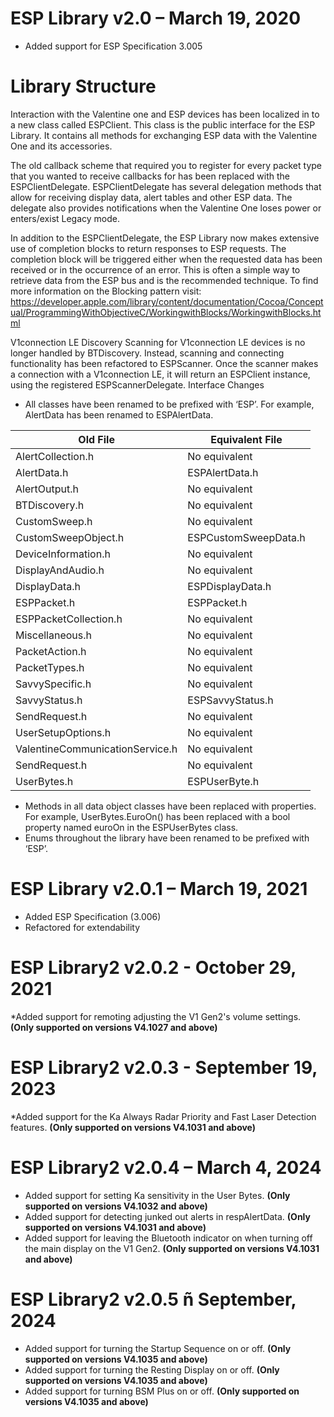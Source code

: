 # **ESP Library v2.0 – March 19, 2020**
* Added support for ESP Specification 3.005

# Library Structure
Interaction with the Valentine one and ESP devices has been localized in to a new class called ESPClient. This class is the public interface for the ESP Library. It contains all methods for exchanging ESP data with the Valentine One and its accessories.

The old callback scheme that required you to register for every packet type that you wanted to receive callbacks for has been replaced with the ESPClientDelegate. ESPClientDelegate has several delegation methods that allow for receiving display data, alert tables and other ESP data. The delegate also provides notifications when the Valentine One loses power or enters/exist Legacy mode.

In addition to the ESPClientDelegate, the ESP Library now makes extensive use of completion blocks to return responses to ESP requests. The completion block will be triggered either when the requested data has been received or in the occurrence of an error. This is often a simple way to retrieve data from the ESP bus and is the recommended technique. To find more information on the Blocking pattern visit: https://developer.apple.com/library/content/documentation/Cocoa/Conceptual/ProgrammingWithObjectiveC/WorkingwithBlocks/WorkingwithBlocks.html

V1connection LE Discovery
Scanning for V1connection LE devices is no longer handled by BTDiscovery. Instead, scanning and connecting functionality has been refactored to ESPScanner. Once the scanner makes a connection with a V1connection LE, it will return an ESPClient instance, using the registered ESPScannerDelegate. 
Interface Changes
* All classes have been renamed to be prefixed with ‘ESP’. For example, AlertData has been renamed to ESPAlertData.
 
| Old File	| Equivalent File |
|-----------|-----------------|
| AlertCollection.h	| No equivalent	   
| AlertData.h	| ESPAlertData.h	   
| AlertOutput.h	| No equivalent	   
| BTDiscovery.h	| No equivalent	   
| CustomSweep.h	| No equivalent	   
| CustomSweepObject.h	| ESPCustomSweepData.h	   
| DeviceInformation.h	| No equivalent	   
| DisplayAndAudio.h	| No equivalent	   
| DisplayData.h	| ESPDisplayData.h	   
| ESPPacket.h	| ESPPacket.h	   
| ESPPacketCollection.h	| No equivalent	   
| Miscellaneous.h	| No equivalent	   
| PacketAction.h	| No equivalent	   
| PacketTypes.h	| No equivalent	   
| SavvySpecific.h	| No equivalent	   
| SavvyStatus.h	| ESPSavvyStatus.h	   
| SendRequest.h	| No equivalent	   
| UserSetupOptions.h	| No equivalent	   
| ValentineCommunicationService.h	| No equivalent	   
| SendRequest.h	| No equivalent	   
| UserBytes.h	| ESPUserByte.h	 

* Methods in all data object classes have been replaced with properties. For example, UserBytes.EuroOn() has been replaced with a bool property named euroOn in the ESPUserBytes class.
* Enums throughout the library have been renamed to be prefixed with ‘ESP’.
# **ESP Library v2.0.1 – March 19, 2021**
* Added ESP Specification (3.006)
* Refactored for extendability

# **ESP Library2 v2.0.2 - October 29, 2021**
*Added support for remoting adjusting the V1 Gen2's volume settings. **(Only supported on versions V4.1027 and above)**

# **ESP Library2 v2.0.3 - September 19, 2023**
*Added support for the Ka Always Radar Priority and Fast Laser Detection features. **(Only supported on versions V4.1031 and above)**

# **ESP Library2 v2.0.4 – March 4, 2024**
* Added support for setting Ka sensitivity in the User Bytes. **(Only supported on versions V4.1032 and above)**
* Added support for detecting junked out alerts in respAlertData. **(Only supported on versions V4.1031 and above)**
* Added support for leaving the Bluetooth indicator on when turning off the main display on the V1 Gen2. **(Only supported on versions V4.1031 and above)**

# **ESP Library2 v2.0.5 ñ September, 2024**
* Added support for turning the Startup Sequence on or off. **(Only supported on versions V4.1035 and above)**
* Added support for turning the Resting Display on or off. **(Only supported on versions V4.1035 and above)**
* Added support for turning BSM Plus on or off. **(Only supported on versions V4.1035 and above)**


